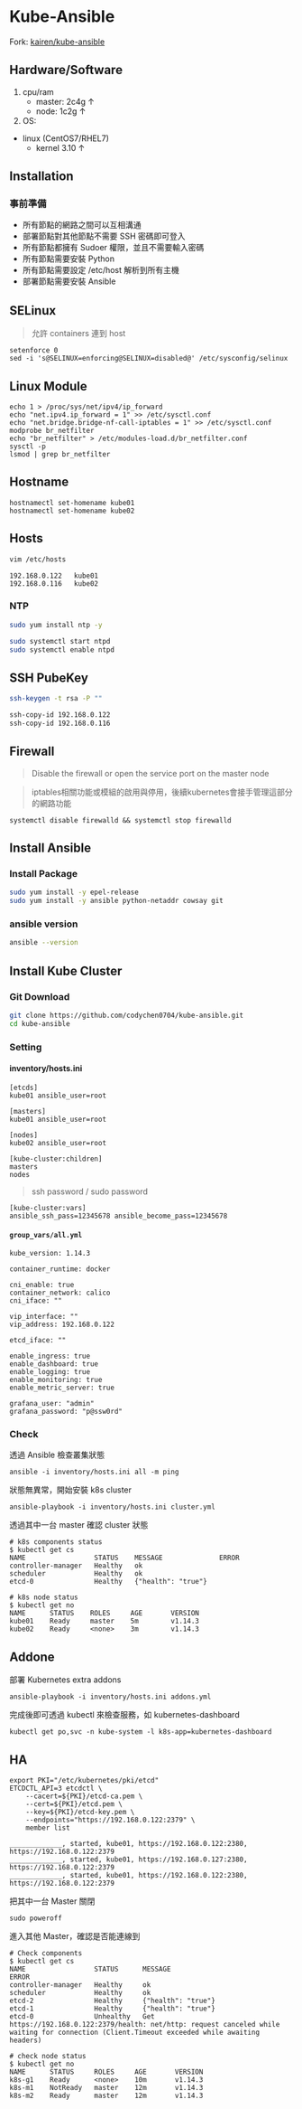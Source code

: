# Kube-Ansible

Fork: [kairen/kube-ansible](https://github.com/kairen/kube-ansible)

## Hardware/Software

1. cpu/ram
	* master: 2c4g ↑
	* node: 1c2g ↑
2. OS:
  * linux (CentOS7/RHEL7)
  	* kernel 3.10 ↑

## Installation

### 事前準備

* 所有節點的網路之間可以互相溝通
* 部署節點對其他節點不需要 SSH 密碼即可登入
* 所有節點都擁有 Sudoer 權限，並且不需要輸入密碼
* 所有節點需要安裝 Python
* 所有節點需要設定 /etc/host 解析到所有主機
* 部署節點需要安裝 Ansible

## SELinux

> 允許 containers 連到 host

```
setenforce 0
sed -i 's@SELINUX=enforcing@SELINUX=disabled@' /etc/sysconfig/selinux
```

## Linux Module

```
echo 1 > /proc/sys/net/ipv4/ip_forward
echo "net.ipv4.ip_forward = 1" >> /etc/sysctl.conf
echo "net.bridge.bridge-nf-call-iptables = 1" >> /etc/sysctl.conf
modprobe br_netfilter
echo "br_netfilter" > /etc/modules-load.d/br_netfilter.conf
sysctl -p
lsmod | grep br_netfilter
```

## Hostname

```
hostnamectl set-homename kube01
hostnamectl set-homename kube02
```

## Hosts

```bash
vim /etc/hosts
```

```
192.168.0.122   kube01
192.168.0.116   kube02
```

### NTP

```bash
sudo yum install ntp -y
```

```bash
sudo systemctl start ntpd
sudo systemctl enable ntpd
```

## SSH PubeKey

```bash
ssh-keygen -t rsa -P ""

ssh-copy-id 192.168.0.122
ssh-copy-id 192.168.0.116
```

## Firewall

> Disable the firewall or open the service port on the master node

> iptables相關功能或模組的啟用與停用，後續kubernetes會接手管理這部分的網路功能

```
systemctl disable firewalld && systemctl stop firewalld
```

## Install Ansible

### Install Package

```bash
sudo yum install -y epel-release
sudo yum install -y ansible python-netaddr cowsay git
```

### ansible version

```bash
ansible --version
```

## Install Kube Cluster

### Git Download

```bash
git clone https://github.com/codychen0704/kube-ansible.git
cd kube-ansible
```

### Setting

#### inventory/hosts.ini

```
[etcds]
kube01 ansible_user=root

[masters]
kube01 ansible_user=root

[nodes]
kube02 ansible_user=root

[kube-cluster:children]
masters
nodes
```

> ssh password / sudo password

```
[kube-cluster:vars]
ansible_ssh_pass=12345678 ansible_become_pass=12345678
```

#### `group_vars/all.yml`

```
kube_version: 1.14.3

container_runtime: docker

cni_enable: true
container_network: calico
cni_iface: ""

vip_interface: ""
vip_address: 192.168.0.122

etcd_iface: ""

enable_ingress: true
enable_dashboard: true
enable_logging: true
enable_monitoring: true
enable_metric_server: true

grafana_user: "admin"
grafana_password: "p@ssw0rd"
```

### Check

透過 Ansible 檢查叢集狀態

```
ansible -i inventory/hosts.ini all -m ping
```

狀態無異常，開始安裝 k8s cluster

```
ansible-playbook -i inventory/hosts.ini cluster.yml
```

透過其中一台 master 確認 cluster 狀態

```
# k8s components status
$ kubectl get cs
NAME                 STATUS    MESSAGE              ERROR
controller-manager   Healthy   ok
scheduler            Healthy   ok
etcd-0               Healthy   {"health": "true"}

# k8s node status
$ kubectl get no
NAME      STATUS    ROLES     AGE       VERSION
kube01    Ready     master    5m        v1.14.3
kube02    Ready     <none>    3m        v1.14.3
```

## Addone

部署 Kubernetes extra addons

```
ansible-playbook -i inventory/hosts.ini addons.yml
```

完成後即可透過 kubectl 來檢查服務，如 kubernetes-dashboard

```
kubectl get po,svc -n kube-system -l k8s-app=kubernetes-dashboard
```

## HA

```
export PKI="/etc/kubernetes/pki/etcd"
ETCDCTL_API=3 etcdctl \
    --cacert=${PKI}/etcd-ca.pem \
    --cert=${PKI}/etcd.pem \
    --key=${PKI}/etcd-key.pem \
    --endpoints="https://192.168.0.122:2379" \
    member list

_____________, started, kube01, https://192.168.0.122:2380, https://192.168.0.122:2379
_____________, started, kube01, https://192.168.0.127:2380, https://192.168.0.122:2379
_____________, started, kube01, https://192.168.0.122:2380, https://192.168.0.122:2379
```

把其中一台 Master 關閉

```
sudo poweroff
```

進入其他 Master，確認是否能連線到

```
# Check components
$ kubectl get cs
NAME                 STATUS      MESSAGE                                                                                                                                          ERROR
controller-manager   Healthy     ok
scheduler            Healthy     ok
etcd-2               Healthy     {"health": "true"}
etcd-1               Healthy     {"health": "true"}
etcd-0               Unhealthy   Get https://192.168.0.122:2379/health: net/http: request canceled while waiting for connection (Client.Timeout exceeded while awaiting headers)

# check node status
$ kubectl get no
NAME      STATUS     ROLES     AGE       VERSION
k8s-g1    Ready      <none>    10m       v1.14.3
k8s-m1    NotReady   master    12m       v1.14.3
k8s-m2    Ready      master    12m       v1.14.3
```
